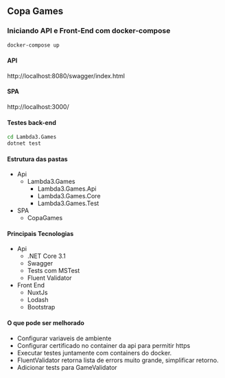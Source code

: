 ## Copa Games

### Iniciando API e Front-End com docker-compose

```sh
docker-compose up
```

#### API

http://localhost:8080/swagger/index.html

#### SPA

http://localhost:3000/

#### Testes back-end

```sh
cd Lambda3.Games
dotnet test
```

#### Estrutura das pastas

- Api
  - Lambda3.Games
    - Lambda3.Games.Api
    - Lambda3.Games.Core
    - Lambda3.Games.Test
- SPA
  - CopaGames

#### Principais Tecnologias

- Api
  - .NET Core 3.1
  - Swagger
  - Tests com MSTest
  - Fluent Validator
- Front End
  - NuxtJs
  - Lodash
  - Bootstrap

#### O que pode ser melhorado

- Configurar variaveis de ambiente
- Configurar certificado no container da api para permitir https
- Executar testes juntamente com containers do docker.
- FluentValidator retorna lista de errors muito grande, simplificar retorno.
- Adicionar tests para GameValidator
